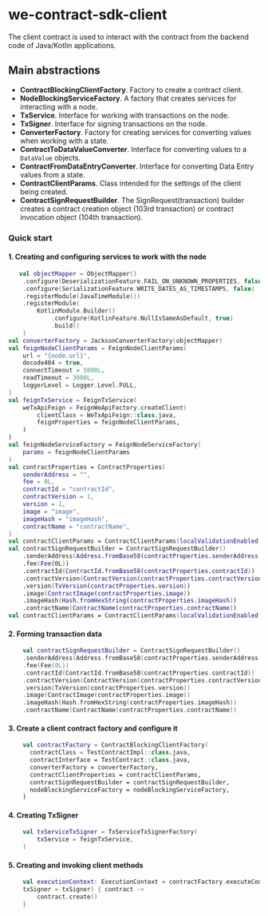# we-contract-sdk-client

The client contract is used to interact with the contract from the backend code of Java/Kotlin applications.

## Main abstractions

- **ContractBlockingClientFactory**. Factory to create a contract client.
- **NodeBlockingServiceFactory**. A factory that creates services for interacting with a node.
- **TxService**. Interface for working with transactions on the node.
- **TxSigner**. Interface for signing transactions on the node.
- **ConverterFactory**. Factory for creating services for converting values when working with a state.
- **ContractToDataValueConverter**. Interface for converting values to a `DataValue` objects.
- **ContractFromDataEntryConverter**. Interface for converting Data Entry values from a state.
- **ContractClientParams**. Class intended for the settings of the client being created.
- **ContractSignRequestBuilder**. The SignRequest(transaction) builder creates a contract creation object (103rd
  transaction) or contract invocation object (104th transaction).

### Quick start

#### 1. Creating and configuring services to work with the node

```kotlin
   val objectMapper = ObjectMapper()
    .configure(DeserializationFeature.FAIL_ON_UNKNOWN_PROPERTIES, false)
    .configure(SerializationFeature.WRITE_DATES_AS_TIMESTAMPS, false)
    .registerModule(JavaTimeModule())
    .registerModule(
        KotlinModule.Builder()
            .configure(KotlinFeature.NullIsSameAsDefault, true)
            .build()
    )
val converterFactory = JacksonConverterFactory(objectMapper)
val feignNodeClientParams = FeignNodeClientParams(
    url = "{node.url}",
    decode404 = true,
    connectTimeout = 5000L,
    readTimeout = 3000L,
    loggerLevel = Logger.Level.FULL,
)
val feignTxService = FeignTxService(
    weTxApiFeign = FeignWeApiFactory.createClient(
        clientClass = WeTxApiFeign::class.java,
        feignProperties = feignNodeClientParams,
    )
)
val feignNodeServiceFactory = FeignNodeServiceFactory(
    params = feignNodeClientParams
)
val contractProperties = ContractProperties(
    senderAddress = "",
    fee = 0L,
    contractId = "contractId",
    contractVersion = 1,
    version = 1,
    image = "image",
    imageHash = "imageHash",
    contractName = "contractName",
)
val contractClientParams = ContractClientParams(localValidationEnabled = true)
val contractSignRequestBuilder = ContractSignRequestBuilder()
    .senderAddress(Address.fromBase58(contractProperties.senderAddress))
    .fee(Fee(0L))
    .contractId(ContractId.fromBase58(contractProperties.contractId))
    .contractVersion(ContractVersion(contractProperties.contractVersion))
    .version(TxVersion(contractProperties.version))
    .image(ContractImage(contractProperties.image))
    .imageHash(Hash.fromHexString(contractProperties.imageHash))
    .contractName(ContractName(contractProperties.contractName))
val contractClientParams = ContractClientParams(localValidationEnabled = true)
```

#### 2. Forming transaction data

```kotlin
    val contractSignRequestBuilder = ContractSignRequestBuilder()
    .senderAddress(Address.fromBase58(contractProperties.senderAddress))
    .fee(Fee(0L))
    .contractId(ContractId.fromBase58(contractProperties.contractId))
    .contractVersion(ContractVersion(contractProperties.contractVersion))
    .version(TxVersion(contractProperties.version))
    .image(ContractImage(contractProperties.image))
    .imageHash(Hash.fromHexString(contractProperties.imageHash))
    .contractName(ContractName(contractProperties.contractName)) 
```

#### 3. Create a client contract factory and configure it

```kotlin
    val contractFactory = ContractBlockingClientFactory(
      contractClass = TestContractImpl::class.java,
      contractInterface = TestContract::class.java,
      converterFactory = converterFactory,
      contractClientProperties = contractClientParams,
      contractSignRequestBuilder = contractSignRequestBuilder,
      nodeBlockingServiceFactory = nodeBlockingServiceFactory,
    )
```

#### 4. Creating TxSigner

```kotlin
    val txServiceTxSigner = TxServiceTxSignerFactory(
        txService = feignTxService,
    )
```

#### 5. Creating and invoking client methods

```kotlin
    val executionContext: ExecutionContext = contractFactory.executeContract(
    txSigner = txSigner) { contract ->
        contract.create()
    }
```
